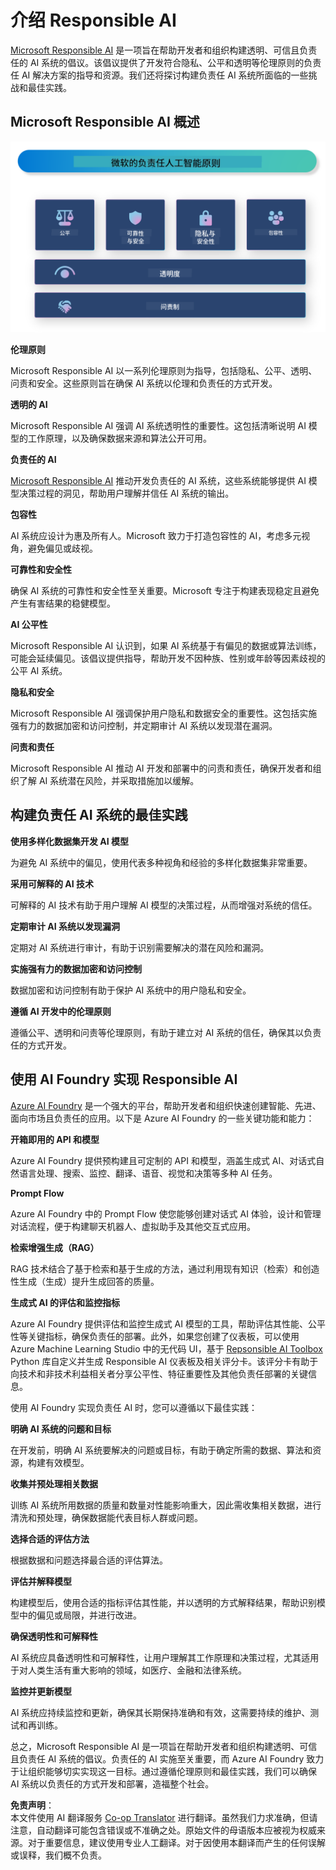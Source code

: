 <!--
CO_OP_TRANSLATOR_METADATA:
{
  "original_hash": "805b96b20152936d8f4c587d90d6e06e",
  "translation_date": "2025-07-16T22:48:25+00:00",
  "source_file": "md/01.Introduction/05/ResponsibleAI.md",
  "language_code": "zh"
}
-->
# **介绍 Responsible AI**

[Microsoft Responsible AI](https://www.microsoft.com/ai/responsible-ai?WT.mc_id=aiml-138114-kinfeylo) 是一项旨在帮助开发者和组织构建透明、可信且负责任的 AI 系统的倡议。该倡议提供了开发符合隐私、公平和透明等伦理原则的负责任 AI 解决方案的指导和资源。我们还将探讨构建负责任 AI 系统所面临的一些挑战和最佳实践。

## Microsoft Responsible AI 概述

![RAIPrinciples](../../../../../translated_images/RAIPrinciples.bf9c9bc6ca160d336830630939a5130a22b3f9e1f633773562f83fed08a50520.zh.png)

**伦理原则**

Microsoft Responsible AI 以一系列伦理原则为指导，包括隐私、公平、透明、问责和安全。这些原则旨在确保 AI 系统以伦理和负责任的方式开发。

**透明的 AI**

Microsoft Responsible AI 强调 AI 系统透明性的重要性。这包括清晰说明 AI 模型的工作原理，以及确保数据来源和算法公开可用。

**负责任的 AI**

[Microsoft Responsible AI](https://www.microsoft.com/ai/responsible-ai?WT.mc_id=aiml-138114-kinfeylo) 推动开发负责任的 AI 系统，这些系统能够提供 AI 模型决策过程的洞见，帮助用户理解并信任 AI 系统的输出。

**包容性**

AI 系统应设计为惠及所有人。Microsoft 致力于打造包容性的 AI，考虑多元视角，避免偏见或歧视。

**可靠性和安全性**

确保 AI 系统的可靠性和安全性至关重要。Microsoft 专注于构建表现稳定且避免产生有害结果的稳健模型。

**AI 公平性**

Microsoft Responsible AI 认识到，如果 AI 系统基于有偏见的数据或算法训练，可能会延续偏见。该倡议提供指导，帮助开发不因种族、性别或年龄等因素歧视的公平 AI 系统。

**隐私和安全**

Microsoft Responsible AI 强调保护用户隐私和数据安全的重要性。这包括实施强有力的数据加密和访问控制，并定期审计 AI 系统以发现潜在漏洞。

**问责和责任**

Microsoft Responsible AI 推动 AI 开发和部署中的问责和责任，确保开发者和组织了解 AI 系统潜在风险，并采取措施加以缓解。

## 构建负责任 AI 系统的最佳实践

**使用多样化数据集开发 AI 模型**

为避免 AI 系统中的偏见，使用代表多种视角和经验的多样化数据集非常重要。

**采用可解释的 AI 技术**

可解释的 AI 技术有助于用户理解 AI 模型的决策过程，从而增强对系统的信任。

**定期审计 AI 系统以发现漏洞**

定期对 AI 系统进行审计，有助于识别需要解决的潜在风险和漏洞。

**实施强有力的数据加密和访问控制**

数据加密和访问控制有助于保护 AI 系统中的用户隐私和安全。

**遵循 AI 开发中的伦理原则**

遵循公平、透明和问责等伦理原则，有助于建立对 AI 系统的信任，确保其以负责任的方式开发。

## 使用 AI Foundry 实现 Responsible AI

[Azure AI Foundry](https://ai.azure.com?WT.mc_id=aiml-138114-kinfeylo) 是一个强大的平台，帮助开发者和组织快速创建智能、先进、面向市场且负责任的应用。以下是 Azure AI Foundry 的一些关键功能和能力：

**开箱即用的 API 和模型**

Azure AI Foundry 提供预构建且可定制的 API 和模型，涵盖生成式 AI、对话式自然语言处理、搜索、监控、翻译、语音、视觉和决策等多种 AI 任务。

**Prompt Flow**

Azure AI Foundry 中的 Prompt Flow 使您能够创建对话式 AI 体验，设计和管理对话流程，便于构建聊天机器人、虚拟助手及其他交互式应用。

**检索增强生成（RAG）**

RAG 技术结合了基于检索和基于生成的方法，通过利用现有知识（检索）和创造性生成（生成）提升生成回答的质量。

**生成式 AI 的评估和监控指标**

Azure AI Foundry 提供评估和监控生成式 AI 模型的工具，帮助评估其性能、公平性等关键指标，确保负责任的部署。此外，如果您创建了仪表板，可以使用 Azure Machine Learning Studio 中的无代码 UI，基于 [Repsonsible AI Toolbox](https://responsibleaitoolbox.ai/?WT.mc_id=aiml-138114-kinfeylo) Python 库自定义并生成 Responsible AI 仪表板及相关评分卡。该评分卡有助于向技术和非技术利益相关者分享公平性、特征重要性及其他负责任部署的关键信息。

使用 AI Foundry 实现负责任 AI 时，您可以遵循以下最佳实践：

**明确 AI 系统的问题和目标**

在开发前，明确 AI 系统要解决的问题或目标，有助于确定所需的数据、算法和资源，构建有效模型。

**收集并预处理相关数据**

训练 AI 系统所用数据的质量和数量对性能影响重大，因此需收集相关数据，进行清洗和预处理，确保数据能代表目标人群或问题。

**选择合适的评估方法**

根据数据和问题选择最合适的评估算法。

**评估并解释模型**

构建模型后，使用合适的指标评估其性能，并以透明的方式解释结果，帮助识别模型中的偏见或局限，并进行改进。

**确保透明性和可解释性**

AI 系统应具备透明性和可解释性，让用户理解其工作原理和决策过程，尤其适用于对人类生活有重大影响的领域，如医疗、金融和法律系统。

**监控并更新模型**

AI 系统应持续监控和更新，确保其长期保持准确和有效，这需要持续的维护、测试和再训练。

总之，Microsoft Responsible AI 是一项旨在帮助开发者和组织构建透明、可信且负责任 AI 系统的倡议。负责任的 AI 实施至关重要，而 Azure AI Foundry 致力于让组织能够切实实现这一目标。通过遵循伦理原则和最佳实践，我们可以确保 AI 系统以负责任的方式开发和部署，造福整个社会。

**免责声明**：  
本文件使用 AI 翻译服务 [Co-op Translator](https://github.com/Azure/co-op-translator) 进行翻译。虽然我们力求准确，但请注意，自动翻译可能包含错误或不准确之处。原始文件的母语版本应被视为权威来源。对于重要信息，建议使用专业人工翻译。对于因使用本翻译而产生的任何误解或误释，我们概不负责。